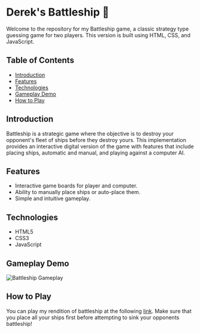 # Derek's Battleship 🚢

Welcome to the repository for my Battleship game, a classic strategy type guessing game for two players. This version is built using HTML, CSS, and JavaScript.

## Table of Contents

- [Introduction](#introduction)
- [Features](#features)
- [Technologies](#technologies)
- [Gameplay Demo](#gameplay-demo)
- [How to Play](#how-to-play)

## Introduction

Battleship is a strategic game where the objective is to destroy your opponent's fleet of ships before they destroy yours. This implementation provides an interactive digital version of the game with features that include placing ships, automatic and manual, and playing against a computer AI.

## Features

- Interactive game boards for player and computer.
- Ability to manually place ships or auto-place them.
- Simple and intuitive gameplay.

## Technologies

- HTML5
- CSS3
- JavaScript

## Gameplay Demo
![Battleship Gameplay](./src/assets/img/battleship.gif)

## How to Play

You can play my rendition of battleship at the following [link](https://drkchu.github.io/battleship). Make sure that you place all your ships first before attempting to sink your opponents battleship!

